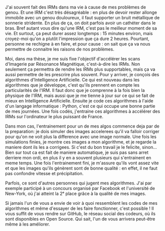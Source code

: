 <!-- !TeX spellcheck = fr-classique -->
<!-- LTeX: language=fr -->
<!-- cSpell: disable -->
<!-- MT180 draft

S'imaginer dans une IRM
C'est long, j'ai mal, c'est inconfortable

Pourtant je sais que ça va me guérir

Def acronyme

Comment faire pour accélérer

Dev algo ML (IA)
Code -> accès aux ordinateurs les plus puissants de France
Je vérifie que les algos vont vite et font des images de bonne qualité

Mais parfois ce sont d'autres personnes qui jugent a ma place dans des concours
Avec un de mes méthode, j'ai atteint la 2eme place d'un concours fb


Fin : mes méthodes sont disponibles en ligne sur GitHub, le Facebook des codeurs : si jamais l'un de vous a envie d'améliorer encore mes méthodes, libre à vous. -->

<!-- Intro: -->
J'ai souvent fait des IRMs dans ma vie à cause de mes problèmes de genou.
Et une IRM c'est très désagréable : en plus de devoir rester allonge immobile avec un genou douloureux, il faut supporter un bruit métallique de sonnerie stridente.
En plus de ça, on doit parfois avoir un cathéter dans le bras.
Bref autant vous dire qu'une IRM, c'est pas le meilleur moment de sa vie.
Et surtout, ça peut durer assez longtemps : 15 minutes environ, mais croyez-moi qu'on a plutôt l'impression que ça dure 2 heures.
Pourtant, personne ne rechigne à en faire, et pour cause : on sait que ça va nous permettre de connaitre les raisons de nos problèmes.

<!-- Content -->
Moi, dans ma thèse, je me suis fixe l'objectif d'accélérer les scans d'Imagerie par Résonance Magnétique, c'est-à-dire les IRMs.
Non seulement ça permettra de rendre les IRMs plus supportables, mais ça va aussi permettre de les prescrire plus souvent.
Pour y arriver, je conçois des algorithmes d'Intelligence Artificielle.
Ce qui est nouveau dans les algorithmes que je développe, c'est qu'ils prennent en compte les particularités de l'IRM.
Il faut donc que je comprenne à la fois bien la physique de l'IRM, mais aussi que je me tienne à jour sur ce qui se fait de mieux en Intelligence Artificielle.
Ensuite je code ces algorithmes à l'aide d'un langage informatique : Python, c'est ce qui occupe une bonne partie de mes journées.
Une fois codés, j'entraine ces algorithmes à accélérer des IRMs sur l'ordinateur le plus puissant de France.
<!-- L'entrainement pour un algorithme d'Intelligence Artificielle, ca consiste a simuler le processus  -->
Dans mon cas, l'entrainement pour un de mes algos commence deja par de la preparation: je dois simuler des images accelerees qu'il va falloir corriger pour qu'on ne voit plus la difference avec une image normale.
Une fois les simulations finies, je montre ces images a mon algorithme, et je regarde la maniere dont ils les a corrigees.
Si c'est du bon travail je le felicite, sinon...
Bien sur tout ca est fait de maniere automatique, je suis pas sans arret derriere mon ordi, en plus il y en a souvent plusieurs qui s'entrainent en meme temps.
Une fois l'entrainement fini, je m'assure qu'ils vont assez vite et que les images qu'ils génèrent sont de bonne qualité : en effet, il ne faut pas confondre vitesse et précipitation.

Parfois, ce sont d'autres personnes qui jugent mes algorithmes.
J'ai par exemple participé à un concours organisé par Facebook et l'université de New-York, où j'ai atteint la 2ᵉ place grâce à la qualité de mes images.

<!-- CCL et outro -->
Si jamais l'un de vous a envie de voir à quoi ressemblent les codes de mes algorithmes et même d'essayer de les faire fonctionner, c'est possible !
Il vous suffit de vous rendre sur GitHub, le réseau social des codeurs, où ils sont disponibles en Open Source.
Qui sait, l'un de vous arrivera peut-être même à les améliorer.